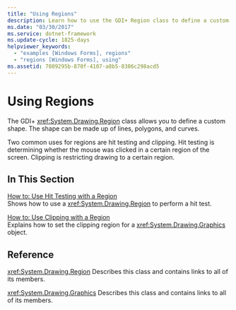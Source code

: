 ```yaml
---
title: "Using Regions"
description: Learn how to use the GDI+ Region class to define a custom shape for Windows Forms using a selection of topics and tutorials.
ms.date: "03/30/2017"
ms.service: dotnet-framework
ms.update-cycle: 1825-days
helpviewer_keywords:
  - "examples [Windows Forms], regions"
  - "regions [Windows Forms], using"
ms.assetid: 7809295b-870f-4107-a8b5-8386c298acd5
---
```

# Using Regions

The GDI+ <xref:System.Drawing.Region> class allows you to define a custom shape. The shape can be made up of lines, polygons, and curves.

Two common uses for regions are hit testing and clipping. Hit testing is determining whether the mouse was clicked in a certain region of the screen. Clipping is restricting drawing to a certain region.

## In This Section

[How to: Use Hit Testing with a Region](how-to-use-hit-testing-with-a-region.md)\
Shows how to use a <xref:System.Drawing.Region> to perform a hit test.

[How to: Use Clipping with a Region](how-to-use-clipping-with-a-region.md)\
Explains how to set the clipping region for a <xref:System.Drawing.Graphics> object.

## Reference

<xref:System.Drawing.Region>
Describes this class and contains links to all of its members.

<xref:System.Drawing.Graphics>
Describes this class and contains links to all of its members.
